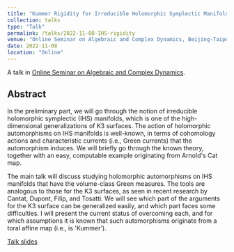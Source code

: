 ```yaml
---
title: "Kummer Rigidity for Irreducible Holomorphic Symplectic Manifolds"
collection: talks
type: "Talk"
permalink: /talks/2022-11-08-IHS-rigidity
venue: "Online Seminar on Algebraic and Complex Dynamics, Beijing-Taipei"
date: 2022-11-08
location: "Online"
---
```


A talk in [Online Seminar on Algebraic and Complex Dynamics](https://ywfan-math.github.io/ADCD.html).

## Abstract

In the preliminary part, we will go through the notion of irreducible holomorphic symplectic (IHS) manifolds, which is one of the high-dimensional generalizations of K3 surfaces. The action of holomorphic automorphisms on IHS manifolds is well-known, in terms of cohomology actions and characteristic currents (i.e., Green currents) that the automorphism induces. We will briefly go through the known theory, together with an easy, computable example originating from Arnold's Cat map.

The main talk will discuss studying holomorphic automorphisms on IHS manifolds that have the volume-class Green measures. The tools are analogous to those for the K3 surfaces, as seen in recent research by Cantat, Dupont, Filip, and Tosatti.
We will see which part of the arguments for the K3 surface can be generalized easily, and which part faces some difficulties. I will present the current status of overcoming each, and for which assumptions it is known that such automorphisms originate from a toral affine map (i.e., is 'Kummer').

[Talk slides](/files/2022-11-08-slides.pdf/)
